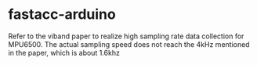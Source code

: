 # fastacc-arduino

Refer to the viband paper to realize high sampling rate data collection for MPU6500. The actual sampling speed does not reach the 4kHz mentioned in the paper, which is about 1.6khz
